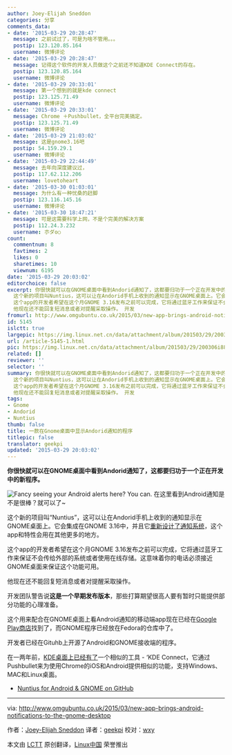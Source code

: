 ```yaml
---
author: Joey-Elijah Sneddon
categories: 分享
comments_data:
- date: '2015-03-29 20:28:47'
  message: 之前试过了，可是为啥不管用。。。
  postip: 123.120.85.164
  username: 微博评论
- date: '2015-03-29 20:28:47'
  message: 记得这个软件的开发人员做这个之前还不知道KDE Connect的存在。
  postip: 123.120.85.164
  username: 微博评论
- date: '2015-03-29 20:33:01'
  message: 第一个想到的就是kde connect
  postip: 123.125.71.49
  username: 微博评论
- date: '2015-03-29 20:33:01'
  message: Chrome ＋Pushbullet，全平台完美搞定。
  postip: 123.125.71.49
  username: 微博评论
- date: '2015-03-29 21:03:02'
  message: 这是gnome3.16吧
  postip: 54.159.29.1
  username: 微博评论
- date: '2015-03-29 22:44:49'
  message: 去年向深度建议过，
  postip: 117.62.112.206
  username: lovetoheart
- date: '2015-03-30 01:03:01'
  message: 为什么有一种忧桑的赶脚
  postip: 123.116.145.16
  username: 微博评论
- date: '2015-03-30 18:47:21'
  message: 可是这需要科学上网，不是个完美的解决方案
  postip: 112.24.3.232
  username: 朩ダo○
count:
  commentnum: 8
  favtimes: 2
  likes: 0
  sharetimes: 10
  viewnum: 6195
date: '2015-03-29 20:03:02'
editorchoice: false
excerpt: 你很快就可以在GNOME桌面中看到Andorid通知了，这都要归功于一个正在开发中的新程序。  在这里看到Android通知是不是很棒？就可以了~
  这个新的项目叫Nuntius，这可以让在Andorid手机上收到的通知显示在GNOME桌面上。它会集成在GNOME 3.16中，并且它重新设计了通知系统，这个app和特性会用在其他更多的地方。
  这个app的开发者希望在这个月GNOME 3.16发布之前可以完成，它将通过蓝牙工作来保证不会传给外部的系统或者使用在线存储。这意味着你的电话必须接近GNOME桌面来保证这个功能可用。
  他现在还不能回复短消息或者对提醒采取操作。 开发
fromurl: http://www.omgubuntu.co.uk/2015/03/new-app-brings-android-notifications-to-the-gnome-desktop
id: 5145
islctt: true
largepic: https://img.linux.net.cn/data/attachment/album/201503/29/200306i88lnglnaun1i1u4.png
url: /article-5145-1.html
pic: https://img.linux.net.cn/data/attachment/album/201503/29/200306i88lnglnaun1i1u4.png.thumb.jpg
related: []
reviewer: ''
selector: ''
summary: 你很快就可以在GNOME桌面中看到Andorid通知了，这都要归功于一个正在开发中的新程序。  在这里看到Android通知是不是很棒？就可以了~
  这个新的项目叫Nuntius，这可以让在Andorid手机上收到的通知显示在GNOME桌面上。它会集成在GNOME 3.16中，并且它重新设计了通知系统，这个app和特性会用在其他更多的地方。
  这个app的开发者希望在这个月GNOME 3.16发布之前可以完成，它将通过蓝牙工作来保证不会传给外部的系统或者使用在线存储。这意味着你的电话必须接近GNOME桌面来保证这个功能可用。
  他现在还不能回复短消息或者对提醒采取操作。 开发
tags:
- Gnome
- Andorid
- Nuntius
thumb: false
title: 一款在Gnome桌面中显示Andorid通知的程序
titlepic: false
translator: geekpi
updated: '2015-03-29 20:03:02'
---
```


**你很快就可以在GNOME桌面中看到Andorid通知了，这都要归功于一个正在开发中的新程序。**


![Fancy seeing your Android alerts here? You can.](/data/attachment/album/201503/29/200306i88lnglnaun1i1u4.png) 在这里看到Android通知是不是很棒？就可以了~


这个新的项目叫“Nuntius”，这可以让在Andorid手机上收到的通知显示在GNOME桌面上。它会集成在GNOME 3.16中，并且它[重新设计了通知系统](http://www.omgubuntu.co.uk/2015/02/4-reason-why-gnome-3-16-might-be-the-best-version-yet-gallery)，这个app和特性会用在其他更多的地方。


这个app的开发者希望在这个月GNOME 3.16发布之前可以完成，它将通过蓝牙工作来保证不会传给外部的系统或者使用在线存储。这意味着你的电话必须接近GNOME桌面来保证这个功能可用。


他现在还不能回复短消息或者对提醒采取操作。


开发团队警告说**这是一个早期发布版本**，那些打算期望很高人要有暂时只能提供部分功能的心理准备。


这个用来配合在GNOME桌面上看Android通知的移动端app现在已经在[Google Play商店](https://play.google.com/store/apps/details?id=org.holylobster.nuntius)找到了，而GNOME程序已经放在Fedora的仓库中了。


开发者已经在Gituhb上开源了Android和GNOME接收端的程序。


在一两年前，[KDE桌面上已经有了](http://www.omgubuntu.co.uk/2014/06/kde-connect-android-notifications-linux-desktop)一个相似的工具 - ‘KDE Connect，它通过Pushbullet来为使用Chrome的iOS和Android提供相似的功能，支持Windows、MAC和Linux桌面。


* [Nuntius for Android & GNOME on GitHub](https://github.com/holylobster)




---


via: <http://www.omgubuntu.co.uk/2015/03/new-app-brings-android-notifications-to-the-gnome-desktop>


作者：[Joey-Elijah Sneddon](https://plus.google.com/117485690627814051450/?rel=author) 译者：[geekpi](https://github.com/geekpi) 校对：[wxy](https://github.com/wxy)


本文由 [LCTT](https://github.com/LCTT/TranslateProject) 原创翻译，[Linux中国](http://linux.cn/) 荣誉推出